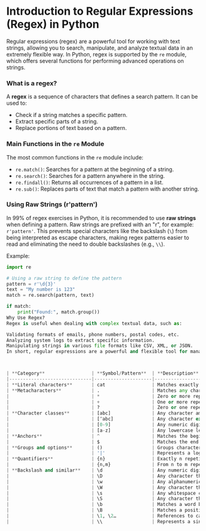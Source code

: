 # Introduction to Regular Expressions (Regex) in Python

Regular expressions (regex) are a powerful tool for working with text strings, allowing you to search, manipulate, and analyze textual data in an extremely flexible way. In Python, regex is supported by the `re` module, which offers several functions for performing advanced operations on strings.

### What is a regex?

A **regex** is a sequence of characters that defines a search pattern. It can be used to:
- Check if a string matches a specific pattern.
- Extract specific parts of a string.
- Replace portions of text based on a pattern.

### Main Functions in the `re` Module

The most common functions in the `re` module include:
- `re.match()`: Searches for a pattern at the beginning of a string.
- `re.search()`: Searches for a pattern anywhere in the string.
- `re.findall()`: Returns all occurrences of a pattern in a list.
- `re.sub()`: Replaces parts of text that match a pattern with another string.

### Using Raw Strings (r'pattern')

In 99% of regex exercises in Python, it is recommended to use **raw strings** when defining a pattern. Raw strings are prefixed with an "r", for example: `r'pattern'`. This prevents special characters like the backslash (`\`) from being interpreted as escape characters, making regex patterns easier to read and eliminating the need to double backslashes (e.g., `\\`).

Example:
```python
import re

# Using a raw string to define the pattern
pattern = r'\d{3}'
text = "My number is 123"
match = re.search(pattern, text)

if match:
    print("Found:", match.group())
Why Use Regex?
Regex is useful when dealing with complex textual data, such as:

Validating formats of emails, phone numbers, postal codes, etc.
Analyzing system logs to extract specific information.
Manipulating strings in various file formats like CSV, XML, or JSON.
In short, regular expressions are a powerful and flexible tool for managing textual data in Python.



| **Category**                 | **Symbol/Pattern**  | **Description**                                                         | **Example**                                     |
|------------------------------|---------------------|-------------------------------------------------------------------------|-------------------------------------------------|
| **Literal characters**       | cat                 | Matches exactly the specified text.                                     | cat matches "cat".                              |
| **Metacharacters**           | .                   | Matches any character except a newline.                                 | a.b matches "acb", "a2b".                       |
|                              | *                   | Zero or more repetitions of the preceding element.                      | a*b matches "b", "ab", "aaab".                  |
|                              | +                   | One or more repetitions of the preceding element.                       | a+b matches "ab", "aaab" (not "b").             |
|                              | ?                   | Zero or one repetition of the preceding element.                        | colou?r matches "color" or "colour".            |
| **Character classes**        | [abc]               | Any character among those specified.                                    | [abc] matches "a", "b", or "c".                 |
|                              | [^abc]              | Any character except those specified.                                   | [^abc] matches "d", "e" (not "a").              |
|                              | [0-9]               | Any numeric digit.                                                      | [0-9] matches "0", "1", "9".                    |
|                              | [a-z]               | Any lowercase letter.                                                   | [a-z] matches "a", "b", "z".                    |
| **Anchors**                  | ^                   | Matches the beginning of a string.                                      | ^cat matches "cat" only at the beginning.       |
|                              | $                   | Matches the end of a string.                                            | cat$ matches "cat" only at the end.             |
| **Groups and options**       | ()                  | Groups characters to create subspaces in patterns.                      | (abc) groups "abc".                             |
|                              | '|'                 | Represents a logical "or" (pipe).                                       |                                                 |
| **Quantifiers**              | {n}                 | Exactly n repetitions of the preceding element.                         | a{3} matches "aaa".                             |
|                              | {n,m}               | From n to m repetitions of the preceding element.                       | a{2,4} matches "aa", "aaa", "aaaa".             |
| **Backslash and similar**    | \d                  | Any numeric digit (equivalent to [0-9]).                                | \d matches "0", "1", "9".                       |
|                              | \D                  | Any character that is not a numeric digit.                              | \D matches "a", "z" (not "5").                  |
|                              | \w                  | Any alphanumeric character or underscore (equivalent to [a-zA-Z0-9_]).  | \w matches "a", "9", "_".                       |
|                              | \W                  | Any character that is not alphanumeric or underscore.                   | \W matches "#", "%" (not "a").                  |
|                              | \s                  | Any whitespace character (spaces, tabs, etc.).                          | \s matches " ", "\t".                           |
|                              | \S                  | Any character that is not a whitespace.                                 | \S matches "a", "1" (not " ").                  |
|                              | \b                  | Matches a word boundary.                                                | \bword\b matches "word" as a whole word.        |
|                              | \B                  | Matches a position that is not a word boundary.                         | \Bword matches "password" but not "word" only   |
|                              | \1, \2…             | References to captured groups in patterns.                              | (\d{2})-(\d{2})\1 matches "12-34-12".           |
|                              | \\                  | Represents a single backslash.                                          | \\d matches the text "\d" in the string no-dig. |
